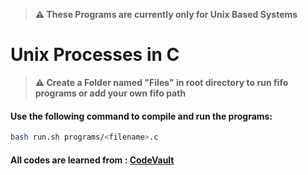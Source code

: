 > **⚠️ These Programs are currently only for Unix Based Systems**

# Unix Processes in C
> **⚠️ Create a Folder named "Files" in root directory to run fifo programs or add your own fifo path**

#### Use the following command to compile and run the programs:
```bash
bash run.sh programs/<filename>.c
```
#### All codes are learned from : [CodeVault](https://youtube.com/playlist?list=PLfqABt5AS4FkW5mOn2Tn9ZZLLDwA3kZUY&si=6XeVBx1Ojo3c4dqo)